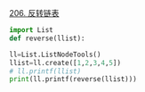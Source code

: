[206. 反转链表](https://leetcode-cn.com/problems/reverse-linked-list/)
```python
import List
def reverse(llist):

ll=List.ListNodeTools()
llist=ll.create([1,2,3,4,5])
# ll.printf(llist)
print(ll.printf(reverse(llist)))
```